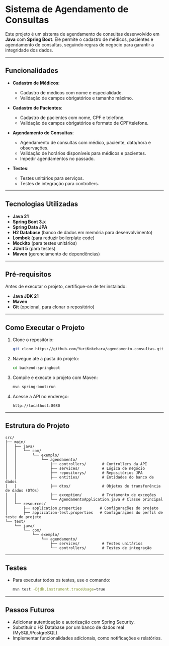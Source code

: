 # Sistema de Agendamento de Consultas

Este projeto é um sistema de agendamento de consultas desenvolvido em **Java** com **Spring Boot**. Ele permite o cadastro de médicos, pacientes e agendamento de consultas, seguindo regras de negócio para garantir a integridade dos dados.

---

## Funcionalidades

- **Cadastro de Médicos**:
  - Cadastro de médicos com nome e especialidade.
  - Validação de campos obrigatórios e tamanho máximo.

- **Cadastro de Pacientes**:
  - Cadastro de pacientes com nome, CPF e telefone.
  - Validação de campos obrigatórios e formato de CPF/telefone.

- **Agendamento de Consultas**:
  - Agendamento de consultas com médico, paciente, data/hora e observações.
  - Validação de horários disponíveis para médicos e pacientes.
  - Impedir agendamentos no passado.

- **Testes**:
  - Testes unitários para serviços.
  - Testes de integração para controllers.

---

## Tecnologias Utilizadas

- **Java 21**
- **Spring Boot 3.x**
- **Spring Data JPA**
- **H2 Database** (banco de dados em memória para desenvolvimento)
- **Lombok** (para reduzir boilerplate code)
- **Mockito** (para testes unitários)
- **JUnit 5** (para testes)
- **Maven** (gerenciamento de dependências)

---

## Pré-requisitos

Antes de executar o projeto, certifique-se de ter instalado:

- **Java JDK 21**
- **Maven**
- **Git** (opcional, para clonar o repositório)

---

## Como Executar o Projeto

1. Clone o repositório:
   ```bash
   git clone https://github.com/YuriKokehara/agendamento-consultas.git
2. Navegue até a pasta do projeto:
   ```bash
   cd backend-springboot
3. Compile e execute o projeto com Maven:
   ```bash
   mvn spring-boot:run
4. Acesse a API no endereço:
   ```
   http://localhost:8080
---

## Estrutura do Projeto
    src/
    ├── main/
    │   ├── java/
    │   │   └── com/
    │   │       └── exemplo/
    │   │           └── agendamento/
    │   │               ├── controllers/       # Controllers da API
    │   │               ├── services/          # Lógica de negócio
    │   │               ├── repositorys/       # Repositórios JPA
    │   │               ├── entities/          # Entidades do banco de dados
    │   │               ├── dtos/              # Objetos de transferência de dados (DTOs)
    │   │               ├── exception/         # Tratamento de exceções
    │   │               └── AgendamentoApplication.java # Classe principal
    │   └── resources/
    │       ├── application.properties        # Configurações do projeto
    │       ├── application-test.properties   # Configurações do perfil de teste do projeto
    └── test/
        └── java/
            └── com/
                └── exemplo/
                    └── agendamento/
                        ├── services/          # Testes unitários
                        └── controllers/       # Testes de integração
---

## Testes

* Para executar todos os testes, use o comando:
   ```bash
   mvn test -Djdk.instrument.traceUsage=true
---

## Passos Futuros
- Adicionar autenticação e autorização com Spring Security.
- Substituir o H2 Database por um banco de dados real (MySQL/PostgreSQL).
- Implementar funcionalidades adicionais, como notificações e relatórios.
